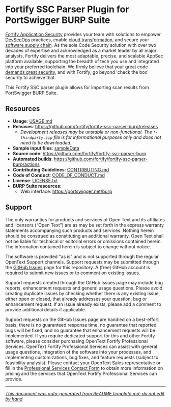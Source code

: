 # Fortify SSC Parser Plugin for PortSwigger BURP Suite 


<!-- START-INCLUDE:p.marketing-intro.md -->

[Fortify Application Security](https://www.microfocus.com/en-us/solutions/application-security) provides your team with solutions to empower [DevSecOps](https://www.microfocus.com/en-us/cyberres/use-cases/devsecops) practices, enable [cloud transformation](https://www.microfocus.com/en-us/cyberres/use-cases/cloud-transformation), and secure your [software supply chain](https://www.microfocus.com/en-us/cyberres/use-cases/securing-the-software-supply-chain). As the sole Code Security solution with over two decades of expertise and acknowledged as a market leader by all major analysts, Fortify delivers the most adaptable, precise, and scalable AppSec platform available, supporting the breadth of tech you use and integrated into your preferred toolchain. We firmly believe that your great code [demands great security](https://www.microfocus.com/cyberres/application-security/developer-security), and with Fortify, go beyond 'check the box' security to achieve that.

<!-- END-INCLUDE:p.marketing-intro.md -->



<!-- START-INCLUDE:repo-intro.md -->

This Fortify SSC parser plugin allows for importing scan results from PortSwigger BURP Suite.

<!-- END-INCLUDE:repo-intro.md -->


## Resources


<!-- START-INCLUDE:repo-resources.md -->

* **Usage**: [USAGE.md](USAGE.md)
* **Releases**: https://github.com/fortify/fortify-ssc-parser-burp/releases
    * _Development releases may be unstable or non-functional. The `*-thirdparty.zip` file is for informational purposes only and does not need to be downloaded._
* **Sample input files**: [sampleData](sampleData)
* **Source code**: https://github.com/fortify/fortify-ssc-parser-burp
* **Automated builds**: https://github.com/fortify/fortify-ssc-parser-burp/actions
* **Contributing Guidelines**: [CONTRIBUTING.md](CONTRIBUTING.md)
* **Code of Conduct**: [CODE_OF_CONDUCT.md](CODE_OF_CONDUCT.md)
* **License**: [LICENSE.txt](LICENSE.txt)
* **BURP Suite resources**:
	* Web interface: https://portswigger.net/burp

<!-- END-INCLUDE:repo-resources.md -->


## Support

The only warranties for products and services of Open Text and its affiliates and licensors (“Open Text”) are as may be set forth in the express warranty statements accompanying such products and services. Nothing herein should be construed as constituting an additional warranty. Open Text shall not be liable for technical or editorial errors or omissions contained herein. The information contained herein is subject to change without notice.

The software is provided "as is" and is not supported through the regular OpenText Support channels. Support requests may be submitted through the [GitHub Issues](https://github.com/fortify/fortify-ssc-parser-burp/issues) page for this repository. A (free) GitHub account is required to submit new issues or to comment on existing issues. 

Support requests created through the GitHub Issues page may include bug reports, enhancement requests and general usage questions. Please avoid creating duplicate issues by checking whether there is any existing issue, either open or closed, that already addresses your question, bug or enhancement request. If an issue already exists, please add a comment to provide additional details if applicable.

Support requests on the GitHub Issues page are handled on a best-effort basis; there is no guaranteed response time, no guarantee that reported bugs will be fixed, and no guarantee that enhancement requests will be implemented. If you require dedicated support for this and other Fortify software, please consider purchasing OpenText Fortify Professional Services. OpenText Fortify Professional Services can assist with general usage questions, integration of the software into your processes, and implementing customizations, bug fixes, and feature requests (subject to feasibility analysis). Please contact your OpenText Sales representative or fill in the [Professional Services Contact Form](https://www.microfocus.com/en-us/cyberres/contact/professional-services) to obtain more information on pricing and the services that OpenText Fortify Professional Services can provide.

---

*[This document was auto-generated from README.template.md; do not edit by hand](https://github.com/fortify/shared-doc-resources/blob/main/USAGE.md)*
